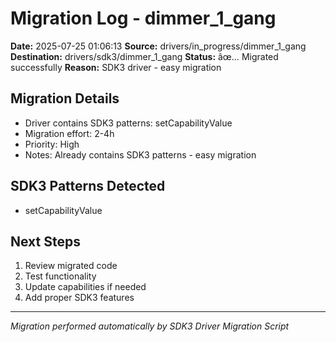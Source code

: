 # Migration Log - dimmer_1_gang

**Date:** 2025-07-25 01:06:13
**Source:** drivers/in_progress/dimmer_1_gang
**Destination:** drivers/sdk3/dimmer_1_gang
**Status:** âœ… Migrated successfully
**Reason:** SDK3 driver - easy migration

## Migration Details
- Driver contains SDK3 patterns: setCapabilityValue
- Migration effort: 2-4h
- Priority: High
- Notes: Already contains SDK3 patterns - easy migration

## SDK3 Patterns Detected
- setCapabilityValue

## Next Steps
1. Review migrated code
2. Test functionality
3. Update capabilities if needed
4. Add proper SDK3 features

---
*Migration performed automatically by SDK3 Driver Migration Script*

